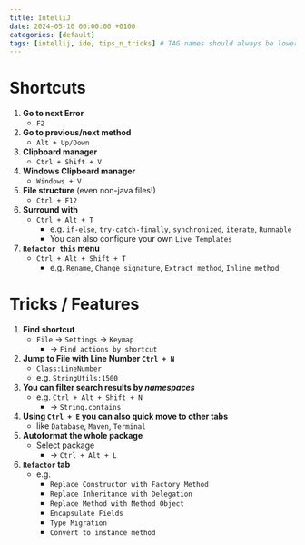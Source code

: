 ```yaml
---
title: IntelliJ
date: 2024-05-10 00:00:00 +0100
categories: [default]
tags: [intellij, ide, tips_n_tricks] # TAG names should always be lowercase
---
```


# Shortcuts

1. **Go to next Error**
    - `F2`
2. **Go to previous/next method**
    - `Alt + Up/Down`
3. **Clipboard manager**
    - `Ctrl + Shift + V`
4. **Windows Clipboard manager**
    - `Windows + V`
5. **File structure** (even non-java files!)
    - `Ctrl + F12`
6. **Surround with**
    - `Ctrl + Alt + T`
        - e.g. `if-else`, `try-catch-finally`, `synchronized`, `iterate`, `Runnable`
        - You can also configure your own `Live Templates`
7. **`Refactor this` menu**
    - `Ctrl + Alt + Shift + T`
        - e.g. `Rename`, `Change signature`, `Extract method`, `Inline method`

# Tricks / Features

1. **Find shortcut**
    - `File` -> `Settings` -> `Keymap`
        - -> `Find actions by shortcut`
2. **Jump to File with Line Number `Ctrl + N`**
    - `Class:LineNumber`
    - e.g. `StringUtils:1500`
3. **You can filter search results by _namespaces_**
    - e.g. `Ctrl + Alt + Shift + N`
        - -> `String.contains`
4. **Using `Ctrl + E` you can also quick move to other tabs**
    - like `Database`, `Maven`, `Terminal`
5. **Autoformat the whole package**
    - Select package
        - -> `Ctrl + Alt + L`
6. **`Refactor` tab**
    - e.g.
        - `Replace Constructor with Factory Method`
        - `Replace Inheritance with Delegation`
        - `Replace Method with Method Object`
        - `Encapsulate Fields`
        - `Type Migration`
        - `Convert to instance method`

